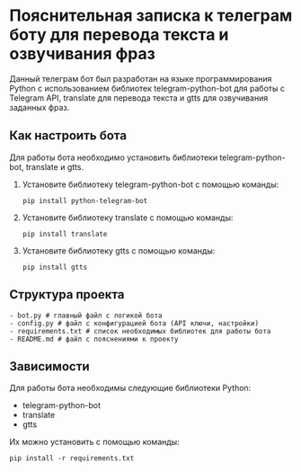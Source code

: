 # Пояснительная записка к телеграм боту для перевода текста и озвучивания фраз

Данный телеграм бот был разработан на языке программирования Python с использованием библиотек telegram-python-bot для работы с Telegram API, translate для перевода текста и gtts для озвучивания заданных фраз.

## Как настроить бота

Для работы бота необходимо установить библиотеки telegram-python-bot, translate и gtts.

1. Установите библиотеку telegram-python-bot с помощью команды:

   ```
   pip install python-telegram-bot
   ```

2. Установите библиотеку translate с помощью команды:

   ```
   pip install translate
   ```

3. Установите библиотеку gtts с помощью команды:

   ```
   pip install gtts
   ```

## Структура проекта

```
- bot.py # главный файл с логикой бота
- config.py # файл с конфигурацией бота (API ключи, настройки)
- requirements.txt # список необходимых библиотек для работы бота
- README.md # файл с пояснениями к проекту
```

## Зависимости

Для работы бота необходимы следующие библиотеки Python:
- telegram-python-bot
- translate
- gtts

Их можно установить с помощью команды:

```
pip install -r requirements.txt
```
